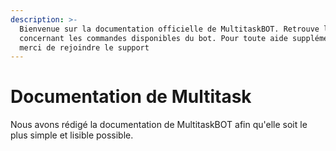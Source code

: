 ```yaml
---
description: >-
  Bienvenue sur la documentation officielle de MultitaskBOT. Retrouve les aides
  concernant les commandes disponibles du bot. Pour toute aide supplémentaire,
  merci de rejoindre le support
---
```


# Documentation de Multitask

Nous avons rédigé la documentation de MultitaskBOT afin qu'elle soit le plus simple et lisible possible.&#x20;
